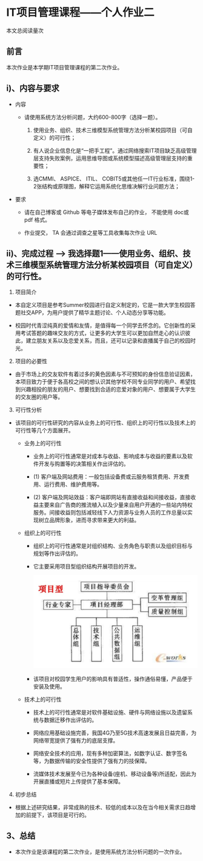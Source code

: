 # IT项目管理课程——个人作业二

<script async src="//busuanzi.ibruce.info/busuanzi/2.3/busuanzi.pure.mini.js"></script>
<span id="busuanzi_container_page_pv">本文总阅读量<span id="busuanzi_value_page_pv"></span>次</span>

## 前言

本次作业是本学期IT项目管理课程的第二次作业。

## i)、内容与要求

  - 内容

    - 请使用系统方法分析问题，大约600-800字（选择一题）。

      1. 使用业务、组织、技术三维模型系统管理方法分析某校园项目（可自定义）的可行性；

      2. 有人说企业信息化是“一把手工程”。通过网络搜索IT项目缺乏高级管理层支持失败案例，运用思维导图或系统模型描述高级管理层支持的重要性；
      
      3. 选CMMI、 ASPICE、 ITIL、 COBIT5或其他任一IT行业标准，围绕1-2张结构或原理图，解释它运用系统化思维决解行业问题方法；

  - 要求

    - 请在自己博客或 Github 等电子媒体发布自己的作业， 不能使用 doc或 pdf 格式。

    - 作业提交， TA 会通过调查之星等工具收集每次作业 URL


## ii)、完成过程 --> 我选择题1——使用业务、组织、技术三维模型系统管理方法分析某校园项目（可自定义）的可行性。

  1. 项目简介

   - 本自定义项目是参考Summer校园进行自定义制定的，它是一款大学生校园答题社交APP，为用户提供了精华主题讨论、个人动态分享等功能。
   
   - 校园时代青涩纯真的爱情和友情，是值得每一个同学去怀念的。它创新性的采用考试答题的趣味交友的方式，让更多的大学生可以更加自然走心的认识彼此，建立朋友关系以及恋爱关系，而且，还可以记录和直播属于自己的校园时光。

  2. 项目的必要性

   - 由于市场上的交友软件有着过多的黄色因素与不可预知的身份信息验证因素，本项目致力于便于各高校之间的想认识其他学校不同专业同学的用户、希望找到兴趣相投的朋友的用户、想要找到合适的恋爱对象的用户、想要属于大学生的交友圈的用户等。

  3. 可行性分析

   - 该项目的可行性研究的内容从业务上的可行性、组织上的可行性以及技术上的可行性等几个方面展开。

     - 业务上的可行性

       - 业务上的可行性通常是对成本与收益、影响成本与收益的要素以及软件开发与购置等的决策相关作出评估的。

       - (1) 客户端及网站费用：一般包括设备费或云服务租赁费用、开发费用、运行费用、维护费用等。

       - (2) 客户端及网站效益：客户端即网站有直接收益和间接收益，直接收益主要来自广告商的推流植入以及少量来自用户开通的一些站内特权服务。间接收益则包括减轻线下人力资源与业务人员的工作总量以实现树立品牌形象，进而寻求带来更大的利益。

     - 组织上的可行性

       - 组织上的可行性通常是对组织结构、业务角色与职责以及组织目标与规划等作出评估的。

       - 它主要采用项目型组织结构开展项目的开发。

         ![](./assets/structure1.png)

       - 该项目对校园学生用户的影响具有普适性，操作通俗易懂，产品便于安装及使用。

     - 技术上的可行性

       - 技术上的可行性通常是对软件基础设施、硬件与网络设施以及遗留系统与数据迁移作出评估的。

       - 网络应用基础设施完善，我国4G乃至5G技术高速发展且日益完善，为网络带宽提供了强有力的底层支撑。

       - 网络安全技术的应用，现有多种加密算法，如数字认证、数字签名等，为数据传输的安全性提供了强有力的技保障。

       - 流媒体技术发展至今已为各种设备(座机、移动设备等)所适配，因此为开展直播或短片上传提供了基本保障。

  4. 初步总结

   - 根据上述研究结果，非常成熟的技术、较低的成本以及在当今相关需求日趋增加的前提下，该项目是可行的。


## 3、总结

  - 本次作业是该课程的第二次作业，是使用系统方法分析问题的一次作业。
